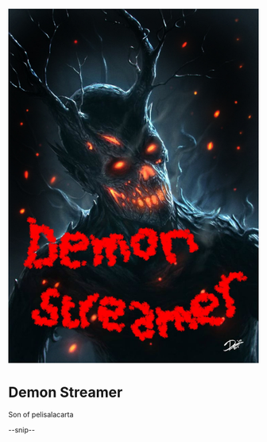 ![alt tag](https://raw.githubusercontent.com/lollomec/plugin.video.DemonStreamer/master/icon.jpg)
# Demon Streamer

Son of pelisalacarta

--snip--


